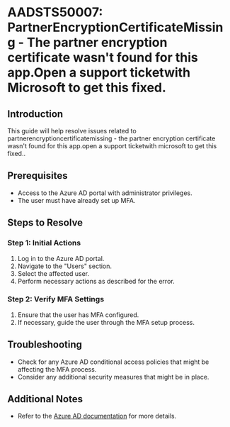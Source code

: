 
# AADSTS50007: PartnerEncryptionCertificateMissing - The partner encryption certificate wasn't found for this app.Open a support ticketwith Microsoft to get this fixed.

## Introduction
This guide will help resolve issues related to partnerencryptioncertificatemissing - the partner encryption certificate wasn't found for this app.open a support ticketwith microsoft to get this fixed..

## Prerequisites
- Access to the Azure AD portal with administrator privileges.
- The user must have already set up MFA.

## Steps to Resolve

### Step 1: Initial Actions
1. Log in to the Azure AD portal.
2. Navigate to the "Users" section.
3. Select the affected user.
4. Perform necessary actions as described for the error.

### Step 2: Verify MFA Settings
1. Ensure that the user has MFA configured.
2. If necessary, guide the user through the MFA setup process.

## Troubleshooting
- Check for any Azure AD conditional access policies that might be affecting the MFA process.
- Consider any additional security measures that might be in place.

## Additional Notes
- Refer to the [Azure AD documentation](https://learn.microsoft.com/en-us/azure/active-directory/) for more details.
